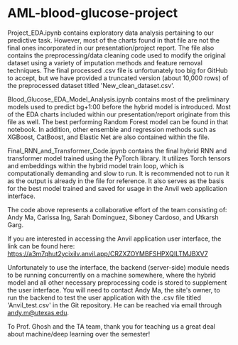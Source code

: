 # AML-blood-glucose-project

Project_EDA.ipynb contains exploratory data analysis pertaining to our predictive task. However, most of the charts found in that file are not the final ones incorporated in our presentation/project report. The file also contains the preprocessing/data cleaning code used to modify the original dataset using a variety of imputation methods and feature removal techniques. The final processed .csv file is unfortunately too big for GitHub to accept, but we have provided a truncated version (about 10,000 rows) of the preprocessed dataset titled 'New_clean_dataset.csv'.

Blood_Glucose_EDA_Model_Analysis.ipynb contains most of the preliminary models used to predict bg+1:00 before the hybrid model is introduced. Most of the EDA charts included within our presentation/report originate from this file as well. The best performing Random Forest model can be found in that notebook. In addition, other ensemble and regression methods such as XGBoost, CatBoost, and Elastic Net are also contained within the file. 

Final_RNN_and_Transformer_Code.ipynb contains the final hybrid RNN and transformer model trained using the PyTorch library. It utilizes Torch tensors and embeddings within the hybrid model train loop, which is computationally demanding and slow to run. It is recommended not to run it as the output is already in the file for reference. It also serves as the basis for the best model trained and saved for usage in the Anvil web application interface.


The code above represents a collaborative effort of the team consisting of: Andy Ma, Carissa Ing, Sarah Dominguez, Siboney Cardoso, and Utkarsh Garg.


If you are interested in accessing the Anvil application user interface, the link can be found here: https://a3m7qhut2ycixilv.anvil.app/CRZXZOYMBFSHPXQILTMJBXV7

Unfortunately to use the interface, the backend (server-side) module needs to be running concurrently on a machine somewhere, where the hybrid model and all other necessary preprocessing code is stored to supplement the user interface. You will need to contact Andy Ma, the site's owner, to run the backend to test the user application with the .csv file titled 'Anvil_test.csv' in the Git repository. He can be reached via email through andy.m@utexas.edu.



To Prof. Ghosh and the TA team, thank you for teaching us a great deal about machine/deep learning over the semester!
